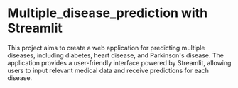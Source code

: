 # Multiple_disease_prediction with Streamlit
This project aims to create a web application for predicting multiple diseases, including diabetes, heart disease, and Parkinson's disease. The application provides a user-friendly interface powered by Streamlit, allowing users to input relevant medical data and receive predictions for each disease.

